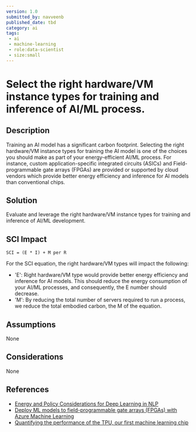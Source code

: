```yaml
---
version: 1.0
submitted_by: navveenb
published_date: tbd
category: ai
tags: 
 - ai
 - machine-learning
 - role:data-scientist
 - size:small
---
```


# Select the right hardware/VM instance types for training and inference of AI/ML process. 

## Description
Training an AI model has a significant carbon footprint. Selecting the right hardware/VM instance types for training the AI model is one of the choices you should make as part of your energy-efficient AI/ML process. For instance, custom application-specific integrated circuits (ASICs) and Field-programmable gate arrays (FPGAs) are provided or supported by cloud vendors which provide better energy efficiency and inference for AI models than conventional chips. 


## Solution
Evaluate and leverage the right hardware/VM instance types for training and inference of AI/ML development.  

## SCI Impact
`SCI = (E * I) + M per R`

For the SCI equation, the right hardware/VM types will impact the following:
- 'E': Right hardware/VM type would provide better energy efficiency and inference for AI models. This should reduce the energy consumption of your AI/ML processes, and consequently, the E number should decrease.
- 'M': By reducing the total number of servers required to run a process, we reduce the total embodied carbon, the M of the equation.

## Assumptions
None 

## Considerations
None

## References
- [Energy and Policy Considerations for Deep Learning in NLP](https://arxiv.org/pdf/1906.02243.pdf)
- [Deploy ML models to field-programmable gate arrays (FPGAs) with Azure Machine Learning](https://learn.microsoft.com/en-us/azure/machine-learning/v1/how-to-deploy-fpga-web-service)
- [Quantifying the performance of the TPU, our first machine learning chip](https://cloud.google.com/blog/products/gcp/quantifying-the-performance-of-the-tpu-our-first-machine-learning-chip)
